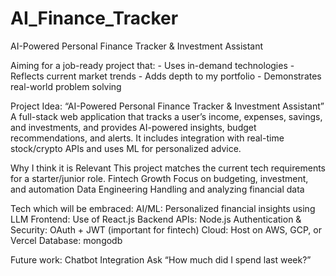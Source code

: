 # AI_Finance_Tracker
AI-Powered Personal Finance Tracker &amp; Investment Assistant

Aiming for a job-ready project that:
    - Uses in-demand technologies
    - Reflects current market trends
    - Adds depth to my portfolio
    - Demonstrates real-world problem solving

Project Idea: “AI-Powered Personal Finance Tracker & Investment Assistant”
    A full-stack web application that tracks a user’s income, expenses, savings, and investments, and provides AI-powered insights, budget recommendations, and alerts. It includes integration with real-time stock/crypto APIs and uses ML for personalized advice.

Why I think it is Relevant
    This project matches the current tech requirements for a starter/junior role.
    Fintech Growth	Focus on budgeting, investment, and automation
    Data Engineering	Handling and analyzing financial data

Tech which will be embraced:
    AI/ML:	Personalized financial insights using LLM
    Frontend:	Use of React.js
    Backend APIs:	Node.js
    Authentication & Security:	OAuth + JWT (important for fintech)
    Cloud:	Host on AWS, GCP, or Vercel
    Database:   mongodb

Future work:
    Chatbot Integration	Ask “How much did I spend last week?”